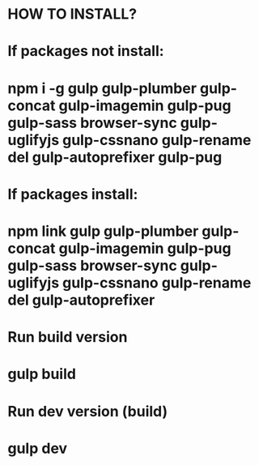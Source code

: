 # HOW TO INSTALL?

# If packages not install:
# npm i -g gulp gulp-plumber gulp-concat gulp-imagemin gulp-pug gulp-sass browser-sync gulp-uglifyjs gulp-cssnano gulp-rename del gulp-autoprefixer gulp-pug

# If packages install:
# npm link gulp gulp-plumber gulp-concat gulp-imagemin gulp-pug gulp-sass browser-sync gulp-uglifyjs gulp-cssnano gulp-rename del gulp-autoprefixer

# Run build version
# gulp build

# Run dev version (build)
# gulp dev